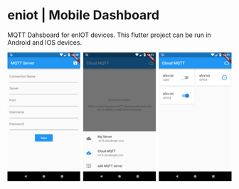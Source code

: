 # eniot | Mobile Dashboard

MQTT Dahsboard for enIOT devices. This flutter project can be run in Android and IOS devices.

![](/images/screenshots.png)
